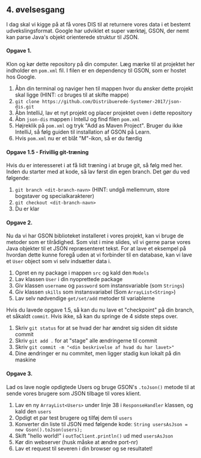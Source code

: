 ## 4. øvelsesgang

I dag skal vi kigge på at få vores DIS til at returnere vores data i et bestemt udvekslingsformat. Google har udviklet et super
værktøj, GSON, der nemt kan parse Java's objekt orienterede struktur til JSON. 

#### Opgave 1.
Klon og kør dette repository på din computer. Læg mærke til at projektet her indholder en `pom.xml` fil. I filen er en dependency til GSON, som er hostet hos Google. 

1. Åbn din terminal og naviger hen til mappen hvor du ønsker dette projekt skal ligge (HINT: `cd` bruges til at skifte mappe)
2. `git clone https://github.com/Distribuerede-Systemer-2017/json-dis.git`
3. Åbn IntelliJ, lav et nyt projekt og placer projektet oven i dette repository
4. Åbn `json-dis` mappen i IntellJ og find filen `pom.xml`
5. Højreklik på `pom.xml` og tryk "Add as Maven Project". Bruger du ikke IntelliJ, så følg guiden til installation af GSON på  Learn.
6. Hvis `pom.xml` nu er et blåt "M"-ikon, så er du færdig

#### Opgave 1.5 - Frivillig git-træning
Hvis du er interesseret i at få lidt træning i at bruge git, så følg med her.
Inden du starter med at kode, så lav først din egen branch. Det gør du ved følgende:

1. `git branch <dit-branch-navn>` (HINT: undgå mellemrum, store bogstaver og specialkarakterer)
2. `git checkout <dit-branch-navn>`
3. Du er klar

#### Opgave 2.
Nu da vi har GSON biblioteket installeret i vores projekt, kan vi bruge de metoder som er tilrådighed. Som vist i mine slides, vil vi gerne parse vores Java objekter til et JSON repræsenteret tekst. For at lave et eksempel på hvordan dette kunne foregå uden at vi forbinder til en database, kan vi lave et `User` object som vi selv indsætter data i.

1. Opret en ny package i mappen `src` og kald den `Models`
2. Lav klassen `User` i din nyoprettede package 
3. Giv klassen `username` og `password` som instansvariable (som `Strings`)
4. Giv klassen `skills` som instansvariabel (Som `ArrayList<String>`)
5. Lav selv nødvendige `get/set/add` metoder til variablerne

Hvis du lavede opgave 1.5, så kan du nu lave et "checkpoint" på din branch, et såkaldt `commit`. Hvis ikke, så kan du springe de 4 sidste steps over.
1. Skriv `git status` for at se hvad der har ændret sig siden dit sidste commit
2. Skriv `git add .` for at "stage" alle ændringerne til commit
3. Skriv `git commit -m "<din beskrivelse af hvad du har lavet>"`
4. Dine ændringer er nu commitet, men ligger stadig kun lokalt på din maskine

#### Opgave 3.
Lad os lave nogle opdigtede Users og bruge GSON's `.toJson()` metode til at sende vores brugere som JSON tilbage til vores klient.

1. Lav en ny `ArrayList<Users>` under linje 38 i `ResponseHandler` klassen, og kald den `users`
2. Opdigt et par test brugere og tilføj dem til `users`
3. Konverter din liste til JSON med følgende kode: `String usersAsJson = new Gson().toJson(users);`
4. Skift "hello world!" i `outToClient.println()` ud med `usersAsJson`
5. Kør din webserver (husk måske at ændre port-nr)
6. Lav et request til severen i din browser og se resultatet!
